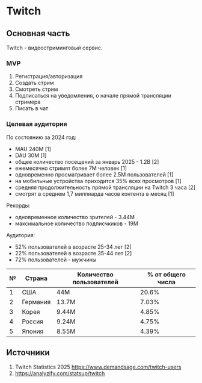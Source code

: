 # Twitch

## Основная часть

Twitch -  видеостриминговый сервис.

### MVP

1. Регистрация/авторизация
2. Создать стрим
3. Смотреть стрим
4. Подписаться на уведомления, о начале прямой трансляции стримера
5. Писать в чат

### Целевая аудитория

По состоянию за 2024 год: 
- MAU 240M  [1]
- DAU 30M  [1]
- общее количество посещений за январь 2025 - 1.2B [2]
- ежемесячно стримят более 7M человек [1]
- одновременно просматривает более 2.5M пользователей [1]
- на мобильные устройства приходится 35% всех просмотров [1]
- средняя продолжительность прямой трансляции на Twitch 3 часа [2]
- смотрят в среднем 1,7 миллиарда часов контента в месяц [1]

Рекорды:
- одновременное количество зрителей - 3.44M
- максимальное количество подписчкиков - 19M

Аудитория:
- 52% пользователей в возрасте 25-34 лет [2]
- 22% пользователей в возрасте 35-44 лет [2]
- 72% пользователей - мужчины


|№| Страна | Количество пользователей | % от общего числа |
|-|---|-----|--|
|1|США| 44M | 20.6% |
|2|Германия| 13.7M| 7.03% |
|3|Корея|9.44M|4.85%|
|4|Россия|9.24M|4.75%|
|5|Япония|8.55M| 4.39%|



## Источники
1. Twitch Statistics 2025 https://www.demandsage.com/twitch-users
2. https://analyzify.com/statsup/twitch
